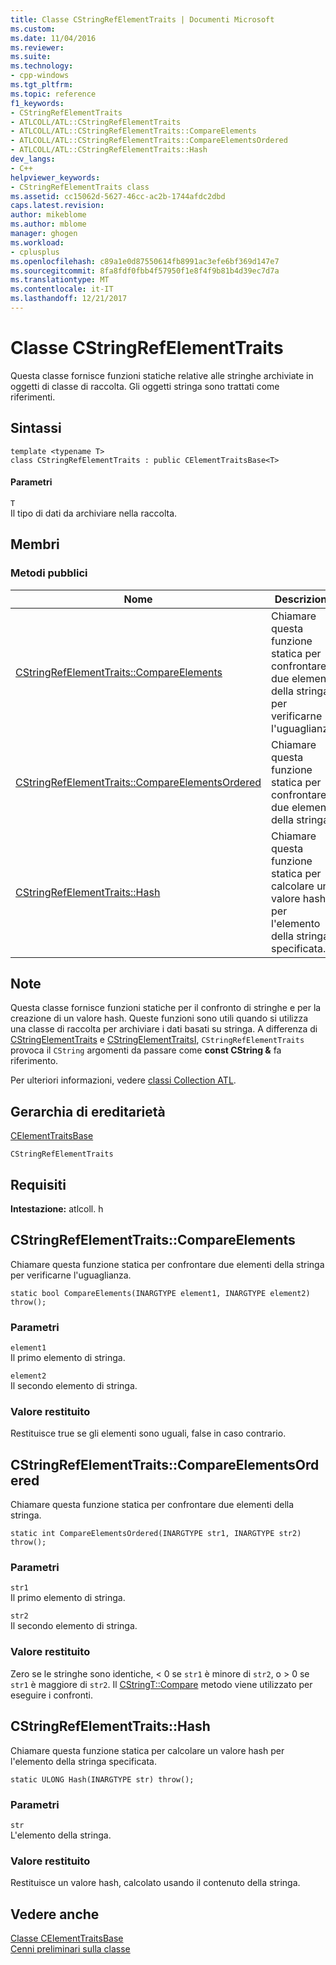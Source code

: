 ```yaml
---
title: Classe CStringRefElementTraits | Documenti Microsoft
ms.custom: 
ms.date: 11/04/2016
ms.reviewer: 
ms.suite: 
ms.technology:
- cpp-windows
ms.tgt_pltfrm: 
ms.topic: reference
f1_keywords:
- CStringRefElementTraits
- ATLCOLL/ATL::CStringRefElementTraits
- ATLCOLL/ATL::CStringRefElementTraits::CompareElements
- ATLCOLL/ATL::CStringRefElementTraits::CompareElementsOrdered
- ATLCOLL/ATL::CStringRefElementTraits::Hash
dev_langs:
- C++
helpviewer_keywords:
- CStringRefElementTraits class
ms.assetid: cc15062d-5627-46cc-ac2b-1744afdc2dbd
caps.latest.revision: 
author: mikeblome
ms.author: mblome
manager: ghogen
ms.workload:
- cplusplus
ms.openlocfilehash: c89a1e0d87550614fb8991ac3efe6bf369d147e7
ms.sourcegitcommit: 8fa8fdf0fbb4f57950f1e8f4f9b81b4d39ec7d7a
ms.translationtype: MT
ms.contentlocale: it-IT
ms.lasthandoff: 12/21/2017
---
```

# <a name="cstringrefelementtraits-class"></a>Classe CStringRefElementTraits
Questa classe fornisce funzioni statiche relative alle stringhe archiviate in oggetti di classe di raccolta. Gli oggetti stringa sono trattati come riferimenti.  
  
## <a name="syntax"></a>Sintassi  
  
```
template <typename T>  
class CStringRefElementTraits : public CElementTraitsBase<T>
```  
  
#### <a name="parameters"></a>Parametri  
 `T`  
 Il tipo di dati da archiviare nella raccolta.  
  
## <a name="members"></a>Membri  
  
### <a name="public-methods"></a>Metodi pubblici  
  
|Nome|Descrizione|  
|----------|-----------------|  
|[CStringRefElementTraits::CompareElements](#compareelements)|Chiamare questa funzione statica per confrontare due elementi della stringa per verificarne l'uguaglianza.|  
|[CStringRefElementTraits::CompareElementsOrdered](#compareelementsordered)|Chiamare questa funzione statica per confrontare due elementi della stringa.|  
|[CStringRefElementTraits::Hash](#hash)|Chiamare questa funzione statica per calcolare un valore hash per l'elemento della stringa specificata.|  
  
## <a name="remarks"></a>Note  
 Questa classe fornisce funzioni statiche per il confronto di stringhe e per la creazione di un valore hash. Queste funzioni sono utili quando si utilizza una classe di raccolta per archiviare i dati basati su stringa. A differenza di [CStringElementTraits](../../atl/reference/cstringelementtraits-class.md) e [CStringElementTraitsI](../../atl/reference/cstringelementtraitsi-class.md), `CStringRefElementTraits` provoca il `CString` argomenti da passare come **const CString &** fa riferimento.  
  
 Per ulteriori informazioni, vedere [classi Collection ATL](../../atl/atl-collection-classes.md).  
  
## <a name="inheritance-hierarchy"></a>Gerarchia di ereditarietà  
 [CElementTraitsBase](../../atl/reference/celementtraitsbase-class.md)  
  
 `CStringRefElementTraits`  
  
## <a name="requirements"></a>Requisiti  
 **Intestazione:** atlcoll. h  
  
##  <a name="compareelements"></a>CStringRefElementTraits::CompareElements  
 Chiamare questa funzione statica per confrontare due elementi della stringa per verificarne l'uguaglianza.  
  
```
static bool CompareElements(INARGTYPE element1, INARGTYPE element2) throw();
```  
  
### <a name="parameters"></a>Parametri  
 `element1`  
 Il primo elemento di stringa.  
  
 `element2`  
 Il secondo elemento di stringa.  
  
### <a name="return-value"></a>Valore restituito  
 Restituisce true se gli elementi sono uguali, false in caso contrario.  
  
##  <a name="compareelementsordered"></a>CStringRefElementTraits::CompareElementsOrdered  
 Chiamare questa funzione statica per confrontare due elementi della stringa.  
  
```
static int CompareElementsOrdered(INARGTYPE str1, INARGTYPE str2) throw();
```  
  
### <a name="parameters"></a>Parametri  
 `str1`  
 Il primo elemento di stringa.  
  
 `str2`  
 Il secondo elemento di stringa.  
  
### <a name="return-value"></a>Valore restituito  
 Zero se le stringhe sono identiche, < 0 se `str1` è minore di `str2`, o > 0 se `str1` è maggiore di `str2`. Il [CStringT::Compare](../../atl-mfc-shared/reference/cstringt-class.md#compare) metodo viene utilizzato per eseguire i confronti.  
  
##  <a name="hash"></a>CStringRefElementTraits::Hash  
 Chiamare questa funzione statica per calcolare un valore hash per l'elemento della stringa specificata.  
  
```
static ULONG Hash(INARGTYPE str) throw();
```  
  
### <a name="parameters"></a>Parametri  
 `str`  
 L'elemento della stringa.  
  
### <a name="return-value"></a>Valore restituito  
 Restituisce un valore hash, calcolato usando il contenuto della stringa.  
  
## <a name="see-also"></a>Vedere anche  
 [Classe CElementTraitsBase](../../atl/reference/celementtraitsbase-class.md)   
 [Cenni preliminari sulla classe](../../atl/atl-class-overview.md)
